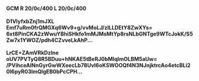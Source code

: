 #### GCM R 20/0c/400 L 20/0c/400
**D1VlyfxbZnj1mJXL**<br/>**Emf7uRm0frQMGXq6Wv9+g/vvMoLJ/zlLLDEtY8ZwXYs=**<br/>**6xt8PinCKA2zWwuYBhiSHkfo1mMJMsMtYp8rsNLbGNTge9WTcJokK/S5Zw7x1YWOZ/pdh4CZvveLkAhP...**<br/><br/>
**LrCE+ZAmVRkDzIne**<br/>**oUV7PVTyQ8R5BDuu+hNKAE5tBeRJ0bMIqlmOLBM5aUw=**<br/>**/PVihceAlNnGyrGwWXeecLb78UvI6oKSWOOQf4N3NJnjktrcAo4etcBLi20I6pyR03lmQlgEB0bPcCPH...**